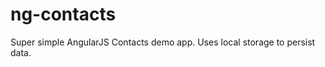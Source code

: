 ng-contacts
===========

Super simple AngularJS Contacts demo app. Uses local storage to persist data. 
